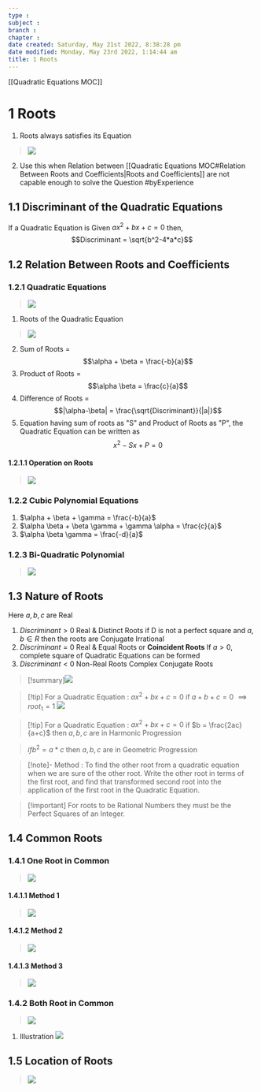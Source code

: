 ```yaml
---
type : 
subject : 
branch :
chapter :
date created: Saturday, May 21st 2022, 8:38:28 pm
date modified: Monday, May 23rd 2022, 1:14:44 am
title: 1 Roots
---
```

[[Quadratic Equations MOC]]

# 1 Roots

1. Roots always satisfies its Equation
>![](https://i.imgur.com/HzeFacz.png)
>
2. Use this when Relation between [[Quadratic Equations MOC#Relation Between Roots and Coefficients|Roots and Coefficients]] are not capable enough to solve the Question #byExperience

## 1.1 Discriminant of the Quadratic Equations

If a Quadratic Equation is Given $ax^2 + bx + c = 0$ then,
$$Discriminant = \sqrt{b^2-4*a*c}$$

## 1.2 Relation Between Roots and Coefficients

### 1.2.1 Quadratic Equations

>![](https://i.imgur.com/PpSfWuf.png)

1. Roots of the Quadratic Equation
>![](https://i.imgur.com/48FZ2Yt.png)
2. Sum of Roots = $$\alpha + \beta = \frac{-b}{a}$$
3. Product of Roots = $$\alpha \beta = \frac{c}{a}$$
4. Difference of Roots = $$|\alpha-\beta| = \frac{\sqrt{Discriminant}}{|a|}$$
5. Equation having sum of roots as "S" and Product of Roots as "P", the Quadratic Equation can be written as $$x^2-Sx+P=0$$

#### 1.2.1.1 Operation on Roots

>![](https://i.imgur.com/vjn71ZT.png)

### 1.2.2 Cubic Polynomial Equations

1. $\alpha + \beta + \gamma = \frac{-b}{a}$
2. $\alpha \beta + \beta \gamma + \gamma \alpha = \frac{c}{a}$
3. $\alpha \beta \gamma = \frac{-d}{a}$

### 1.2.3 Bi-Quadratic Polynomial

>![](https://i.imgur.com/LZTow4z.png)

## 1.3 Nature of Roots

Here $a,b,c$ are Real
1. $Discriminant \gt 0$
	Real & Distinct Roots
	if D is not a perfect square and $a,b \in R$  then the roots are Conjugate Irrational
2. $Discriminant = 0$
Real & Equal Roots or __Coincident Roots__
	If $a>0$, complete square of Quadratic Equations can be formed
3. $Discriminant \lt 0$
Non-Real Roots
	Complex Conjugate Roots
>[!summary]![](https://i.imgur.com/meXN9TP.png)

>[!tip] For a Quadratic Equation : $ax^2 + bx + c = 0$ if $a + b + c = 0$ $\implies root_1 = 1$
>![](https://i.imgur.com/HGpAw1W.png)

>[!tip]  For a Quadratic Equation : $ax^2 + bx + c = 0$ if $b = \frac{2ac}{a+c}$ then $a,b,c$ are in Harmonic Progression

>$if b^2 = a*c$ then $a,b,c$ are in Geometric Progression

>[!note]- Method : To find the other root from a quadratic equation when we are sure of the other root.
>Write the other root in terms of the first root, and find that transformed second root into the application of the first root in the Quadratic Equation.

>[!important] For roots to be Rational Numbers they must be the Perfect Squares of an Integer.

## 1.4 Common Roots

### 1.4.1 One Root in Common

>![](https://i.imgur.com/c4xcxIH.png)

#### 1.4.1.1 Method 1

>![](https://i.imgur.com/qy20dgJ.png)

#### 1.4.1.2 Method 2

>![](https://i.imgur.com/IYS8ZKZ.png)

#### 1.4.1.3 Method 3

>![](https://i.imgur.com/p87dgzW.png)

### 1.4.2 Both Root in Common

>![](https://i.imgur.com/kI4UE9Z.png)

1. Illustration ![](https://i.imgur.com/d59OXFp.png)

## 1.5 Location of Roots

>![](https://i.imgur.com/89Cv0wK.png)
